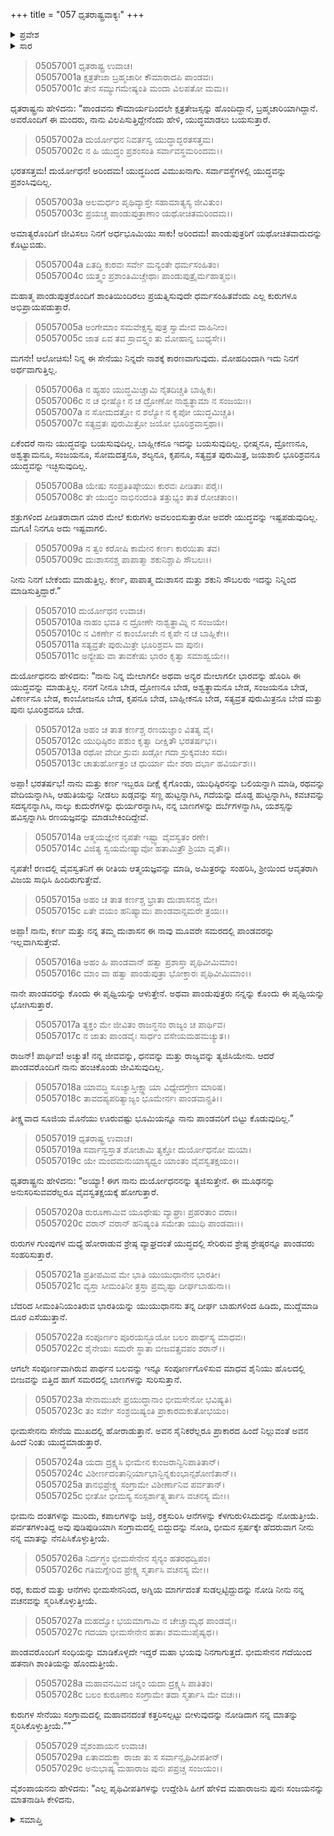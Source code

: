 +++
title = "057 ಧೃತರಾಷ್ಟ್ರವಾಕ್ಯಃ"
+++

<details><summary>ಪ್ರವೇಶ</summary>


।।   ಓಂ ಓಂ ನಮೋ ನಾರಾಯಣಾಯ।।   ಶ್ರೀ ವೇದವ್ಯಾಸಾಯ ನಮಃ ।।

ಶ್ರೀ ಕೃಷ್ಣದ್ವೈಪಾಯನ ವೇದವ್ಯಾಸ ವಿರಚಿತ  

**ಶ್ರೀ ಮಹಾಭಾರತ**

**ಉದ್ಯೋಗ ಪರ್ವ**

**ಯಾನಸಂಧಿ ಪರ್ವ**

**ಅಧ್ಯಾಯ 57**

</details>


<details><summary>ಸಾರ</summary>

ಯುದ್ಧದಿಂದ ವಿಮುಖನಾಗು ಎಂದು ಧೃತರಾಷ್ಟ್ರನು ದುರ್ಯೋಧನನಿಗೆ ಹೇಳಲು (1-9), ದುರ್ಯೋಧನನು ತಾನು ಮತ್ತು ಕರ್ಣ ಇಬ್ಬರೇ ಪಾಂಡವರೊಂದಿಗೆ ಯುದ್ಧಮಾಡುತ್ತಾರೆಂದೂ, ಬೇರೆ ಯಾರೂ ಬರುವ ಅವಶ್ಯಕತೆಯಿಲ್ಲವೆಂದೂ, “ತೀಕ್ಷ್ಣವಾದ ಸೂಜಿಯ ಮೊನೆಯು ಊರುವಷ್ಟು ಭೂಮಿಯನ್ನೂ ನಾನು ಪಾಂಡವರಿಗೆ ಬಿಟ್ಟು ಕೊಡುವುದಿಲ್ಲ” ವೆಂದೂ ಹೇಳುವುದು (10-18). “ಈಗ ನಾನು ದುರ್ಯೋಧನನನ್ನು ತ್ಯಜಿಸುತ್ತೇನೆ” ಎಂದು ಧೃತರಾಷ್ಟ್ರನು ಮಗನಿಗೆ ಹೇಳಿದುದು (19-29).

</details>



> 05057001 ಧೃತರಾಷ್ಟ್ರ ಉವಾಚ।  
05057001a ಕ್ಷತ್ರತೇಜಾ ಬ್ರಹ್ಮಚಾರೀ ಕೌಮಾರಾದಪಿ ಪಾಂಡವಃ।  
05057001c ತೇನ ಸಮ್ಯುಗಮೇಷ್ಯಂತಿ ಮಂದಾ ವಿಲಪತೋ ಮಮ।।

ಧೃತರಾಷ್ಟ್ರನು ಹೇಳಿದನು: “ಪಾಂಡವನು ಕೌಮಾರ್ಯದಿಂದಲೇ ಕ್ಷತ್ರತೇಜಸ್ಸನ್ನು ಹೊಂದಿದ್ದಾನೆ, ಬ್ರಹ್ಮಚಾರಿಯಾಗಿದ್ದಾನೆ. ಅವರೊಂದಿಗೆ ಈ ಮಂದರು, ನಾನು ವಿಲಪಿಸುತ್ತಿದ್ದೇನೆಂದು ಹೇಳಿ, ಯುದ್ಧಮಾಡಲು ಬಯಸುತ್ತಾರೆ.

> 05057002a ದುರ್ಯೋಧನ ನಿವರ್ತಸ್ವ ಯುದ್ಧಾದ್ಭರತಸತ್ತಮ।  
05057002c ನ ಹಿ ಯುದ್ಧಂ ಪ್ರಶಂಸಂತಿ ಸರ್ವಾವಸ್ಥಮರಿಂದಮ।।

ಭರತಸತ್ತಮ! ದುರ್ಯೋಧನ! ಅರಿಂದಮ! ಯುದ್ಧದಿಂದ ವಿಮುಖನಾಗು. ಸರ್ವಾವಸ್ಥೆಗಳಲ್ಲಿ ಯುದ್ಧವನ್ನು ಪ್ರಶಂಸಿವುದಿಲ್ಲ.

> 05057003a ಅಲಮರ್ಧಂ ಪೃಥಿವ್ಯಾಸ್ತೇ ಸಹಾಮಾತ್ಯಸ್ಯ ಜೀವಿತುಂ।  
05057003c ಪ್ರಯಚ್ಚ ಪಾಂಡುಪುತ್ರಾಣಾಂ ಯಥೋಚಿತಮರಿಂದಮ।।

ಅಮಾತ್ಯರೊಂದಿಗೆ ಜೀವಿಸಲು ನಿನಗೆ ಅರ್ಧಭೂಮಿಯು ಸಾಕು! ಅರಿಂದಮ! ಪಾಂಡುಪುತ್ರರಿಗೆ ಯಥೋಚಿತವಾದುದನ್ನು ಕೊಟ್ಟುಬಿಡು.

> 05057004a ಏತದ್ಧಿ ಕುರವಃ ಸರ್ವೇ ಮನ್ಯಂತೇ ಧರ್ಮಸಂಹಿತಂ।  
05057004c ಯತ್ತ್ವಂ ಪ್ರಶಾಂತಿಮಿಚ್ಚೇಥಾಃ ಪಾಂಡುಪುತ್ರೈರ್ಮಹಾತ್ಮಭಿಃ।

ಮಹಾತ್ಮ ಪಾಂಡುಪುತ್ರರೊಂದಿಗೆ ಶಾಂತಿಯಿಂದಿರಲು ಪ್ರಯತ್ನಿಸುವುದೇ ಧರ್ಮಸಂಹಿತವೆಂದು ಎಲ್ಲ ಕುರುಗಳೂ ಅಭಿಪ್ರಾಯಪಡುತ್ತಾರೆ.

> 05057005a ಅಂಗೇಮಾಂ ಸಮವೇಕ್ಷಸ್ವ ಪುತ್ರ ಸ್ವಾಮೇವ ವಾಹಿನೀಂ।  
05057005c ಜಾತ ಏವ ತವ ಸ್ರಾವಸ್ತ್ವಂ ತು ಮೋಹಾನ್ನ ಬುಧ್ಯಸೇ।।

ಮಗನೇ! ಆಲೋಚಿಸು! ನಿನ್ನ ಈ ಸೇನೆಯು ನಿನ್ನದೇ ನಾಶಕ್ಕೆ ಕಾರಣವಾಗುವುದು. ಮೋಹದಿಂದಾಗಿ ಇದು ನಿನಗೆ ಅರ್ಥವಾಗುತ್ತಿಲ್ಲ.

> 05057006a ನ ಹ್ಯಹಂ ಯುದ್ಧಮಿಚ್ಚಾಮಿ ನೈತದಿಚ್ಚತಿ ಬಾಹ್ಲಿಕಃ।  
05057006c ನ ಚ ಭೀಷ್ಮೋ ನ ಚ ದ್ರೋಣೋ ನಾಶ್ವತ್ಥಾಮಾ ನ ಸಂಜಯಃ।।  
05057007a ನ ಸೋಮದತ್ತೋ ನ ಶಲ್ಯೋ ನ ಕೃಪೋ ಯುದ್ಧಮಿಚ್ಚತಿ।  
05057007c ಸತ್ಯವ್ರತಃ ಪುರುಮಿತ್ರೋ ಜಯೋ ಭೂರಿಶ್ರವಾಸ್ತಥಾ।।

ಏಕೆಂದರೆ ನಾನು ಯುದ್ಧವನ್ನು ಬಯಸುವುದಿಲ್ಲ. ಬಾಹ್ಲೀಕನೂ ಇದನ್ನು ಬಯಸುವುದಿಲ್ಲ. ಭೀಷ್ಮನೂ, ದ್ರೋಣನೂ, ಅಶ್ವತ್ಥಾಮನೂ, ಸಂಜಯನೂ, ಸೋಮದತ್ತನೂ, ಶಲ್ಯನೂ, ಕೃಪನೂ, ಸತ್ಯವ್ರತ ಪುರುಮಿತ್ರ, ಜಯಶಾಲಿ ಭೂರಿಶ್ರವನೂ ಯುದ್ಧವನ್ನು ಇಚ್ಛಿಸುವುದಿಲ್ಲ.

> 05057008a ಯೇಷು ಸಂಪ್ರತಿತಿಷ್ಠೇಯುಃ ಕುರವಃ ಪೀಡಿತಾಃ ಪರೈಃ।  
05057008c ತೇ ಯುದ್ಧಂ ನಾಭಿನಂದಂತಿ ತತ್ತುಭ್ಯಂ ತಾತ ರೋಚತಾಂ।।

ಶತ್ರುಗಳಿಂದ ಪೀಡಿತರಾದಾಗ ಯಾರ ಮೇಲೆ ಕುರುಗಳು ಅವಲಂಬಿಸುತ್ತಾರೋ ಅವರೇ ಯುದ್ಧವನ್ನು ಇಷ್ಟಪಡುವುದಿಲ್ಲ. ಮಗೂ! ನಿನಗೂ ಅದು ಇಷ್ಟವಾಗಲಿ.

> 05057009a ನ ತ್ವಂ ಕರೋಷಿ ಕಾಮೇನ ಕರ್ಣಃ ಕಾರಯಿತಾ ತವ।  
05057009c ದುಃಶಾಸನಶ್ಚ ಪಾಪಾತ್ಮಾ ಶಕುನಿಶ್ಚಾಪಿ ಸೌಬಲಃ।।

ನೀನು ನಿನಗೆ ಬೇಕೆಂದು ಮಾಡುತ್ತಿಲ್ಲ. ಕರ್ಣ, ಪಾಪಾತ್ಮ ದುಃಶಾಸನ ಮತ್ತು ಶಕುನಿ ಸೌಬಲರು ಇದನ್ನು ನಿನ್ನಿಂದ ಮಾಡಿಸುತ್ತಿದ್ದಾರೆ.”

> 05057010 ದುರ್ಯೋಧನ ಉವಾಚ।  
05057010a ನಾಹಂ ಭವತಿ ನ ದ್ರೋಣೇ ನಾಶ್ವತ್ಥಾಮ್ನಿ ನ ಸಂಜಯೇ।  
05057010c ನ ವಿಕರ್ಣೇ ನ ಕಾಂಬೋಜೇ ನ ಕೃಪೇ ನ ಚ ಬಾಹ್ಲಿಕೇ।।  
05057011a ಸತ್ಯವ್ರತೇ ಪುರುಮಿತ್ರೇ ಭೂರಿಶ್ರವಸಿ ವಾ ಪುನಃ।  
05057011c ಅನ್ಯೇಷು ವಾ ತಾವಕೇಷು ಭಾರಂ ಕೃತ್ವಾ ಸಮಾಹ್ವಯೇ।।

ದುರ್ಯೋಧನನು ಹೇಳಿದನು: “ನಾನು ನಿನ್ನ ಮೇಲಾಗಲೀ ಅಥವಾ ಅನ್ಯರ ಮೇಲಾಗಲೀ ಭಾರವನ್ನು ಹೊರಿಸಿ ಈ ಯುದ್ಧವನ್ನು ಮಾಡುತ್ತಿಲ್ಲ. ನನಗೆ ನೀನೂ ಬೇಡ, ದ್ರೋಣನೂ ಬೇಡ, ಅಶ್ವತ್ಥಾಮನೂ ಬೇಡ, ಸಂಜಯನೂ ಬೇಡ, ವಿಕರ್ಣನೂ ಬೇಡ, ಕಾಂಬೋಜನೂ ಬೇಡ, ಕೃಪನೂ ಬೇಡ, ಬಾಹ್ಲೀಕನೂ ಬೇಡ, ಸತ್ಯವ್ರತ ಪುರುಮಿತ್ರನೂ ಬೇಡ ಮತ್ತು ಪುನಃ ಭೂರಿಶ್ರವನೂ ಬೇಡ.

> 05057012a ಅಹಂ ಚ ತಾತ ಕರ್ಣಶ್ಚ ರಣಯಜ್ಞಾಂ ವಿತತ್ಯ ವೈ।  
05057012c ಯುಧಿಷ್ಠಿರಂ ಪಶುಂ ಕೃತ್ವಾ ದೀಕ್ಷಿತೌ ಭರತರ್ಷಭ।।  
05057013a ರಥೋ ವೇದೀ ಸ್ರುವಃ ಖಡ್ಗೋ ಗದಾ ಸ್ರುಕ್ಕವಚಂ ಸದಃ।  
05057013c ಚಾತುರ್ಹೋತ್ರಂ ಚ ಧುರ್ಯಾ ಮೇ ಶರಾ ದರ್ಭಾ ಹವಿರ್ಯಶಃ।।

ಅಪ್ಪಾ! ಭರತರ್ಷಭ! ನಾನು ಮತ್ತು ಕರ್ಣ ಇಬ್ಬರೂ ದೀಕ್ಷೆ ಕೈಗೊಂಡು, ಯುಧಿಷ್ಠಿರನನ್ನು ಬಲಿಯನ್ನಾಗಿ ಮಾಡಿ, ರಥವನ್ನು ವೇದಿಯನ್ನಾಗಿಸಿ, ಆಹುತಿಯನ್ನು ನೀಡಲು ಖಡ್ಗವನ್ನು ಸಣ್ಣ ಹುಟ್ಟನ್ನಾಗಿಸಿ, ಗದೆಯನ್ನು ದೊಡ್ಡ ಹುಟ್ಟನ್ನಾಗಿಸಿ, ಕವಚವನ್ನು ಸದಸ್ಯನನ್ನಾಗಿಸಿ, ನಾಲ್ಕು ಕುದುರೆಗಳನ್ನು ಧುರ್ಯರನ್ನಾಗಿಸಿ, ನನ್ನ ಬಾಣಗಳನ್ನು ದರ್ಬೆಗಳನ್ನಾಗಿಸಿ, ಯಶಸ್ಸನ್ನು ಹವಿಸ್ಸನ್ನಾಗಿಸಿ ರಣಯಜ್ಞವನ್ನು ಮಾಡಬೇಕಿಂದಿದ್ದೇವೆ.

> 05057014a ಆತ್ಮಯಜ್ಞೇನ ನೃಪತೇ ಇಷ್ಟ್ವಾ ವೈವಸ್ವತಂ ರಣೇ।  
05057014c ವಿಜಿತ್ಯ ಸ್ವಯಮೇಷ್ಯಾವೋ ಹತಾಮಿತ್ರೌ ಶ್ರಿಯಾ ವೃತೌ।।

ನೃಪತೇ! ರಣದಲ್ಲಿ ವೈವಸ್ವತನಿಗೆ ಈ ರೀತಿಯ ಆತ್ಮಯಜ್ಞವನ್ನು ಮಾಡಿ, ಅಮಿತ್ರರನ್ನು ಸಂಹರಿಸಿ, ಶ್ರೀಯಿಂದ ಆವೃತರಾಗಿ ವಿಜಯ ಸಾಧಿಸಿ ಹಿಂದಿರುಗುತ್ತೇವೆ.

> 05057015a ಅಹಂ ಚ ತಾತ ಕರ್ಣಶ್ಚ ಭ್ರಾತಾ ದುಃಶಾಸನಶ್ಚ ಮೇ।  
05057015c ಏತೇ ವಯಂ ಹನಿಷ್ಯಾಮಃ ಪಾಂಡವಾನ್ಸಮರೇ ತ್ರಯಃ।।

ಅಪ್ಪಾ! ನಾನು, ಕರ್ಣ ಮತ್ತು ನನ್ನ ತಮ್ಮ ದುಃಶಾಸನ ಈ ನಾವು ಮೂವರೇ ಸಮರದಲ್ಲಿ ಪಾಂಡವರನ್ನು ಇಲ್ಲವಾಗಿಸುತ್ತೇವೆ.

> 05057016a ಅಹಂ ಹಿ ಪಾಂಡವಾನ್ ಹತ್ವಾ ಪ್ರಶಾಸ್ತಾ ಪೃಥಿವೀಮಿಮಾಂ।  
05057016c ಮಾಂ ವಾ ಹತ್ವಾ ಪಾಂಡುಪುತ್ರಾ ಭೋಕ್ತಾರಃ ಪೃಥಿವೀಮಿಮಾಂ।।

ನಾನೇ ಪಾಂಡವರನ್ನು ಕೊಂದು ಈ ಪೃಥ್ವಿಯನ್ನು ಆಳುತ್ತೇನೆ. ಅಥವಾ ಪಾಂಡುಪುತ್ರರು ನನ್ನನ್ನು ಕೊಂದು ಈ ಪೃಥ್ವಿಯನ್ನು ಭೋಗಿಸುತ್ತಾರೆ.

> 05057017a ತ್ಯಕ್ತಂ ಮೇ ಜೀವಿತಂ ರಾಜನ್ಧನಂ ರಾಜ್ಯಂ ಚ ಪಾರ್ಥಿವ।  
05057017c ನ ಜಾತು ಪಾಂಡವೈಃ ಸಾರ್ಧಂ ವಸೇಯಮಹಮಚ್ಯುತ।।

ರಾಜನ್! ಪಾರ್ಥಿವ! ಅಚ್ಯುತ! ನನ್ನ ಜೀವವನ್ನು, ಧನವನ್ನು ಮತ್ತು ರಾಜ್ಯವನ್ನು ತ್ಯಜಿಸಿಯೇನು. ಆದರೆ ಪಾಂಡವರೊಂದಿಗೆ ನಾನು ಹಂಚಿಕೊಂಡು ಜೀವಿಸುವುದಿಲ್ಲ.

> 05057018a ಯಾವದ್ಧಿ ಸೂಚ್ಯಾಸ್ತೀಕ್ಷ್ಣಾಯಾ ವಿಧ್ಯೇದಗ್ರೇಣ ಮಾರಿಷ।   
05057018c ತಾವದಪ್ಯಪರಿತ್ಯಾಜ್ಯಂ ಭೂಮೇರ್ನಃ ಪಾಂಡವಾನ್ಪ್ರತಿ।।

ತೀಕ್ಷ್ಣವಾದ ಸೂಜಿಯ ಮೊನೆಯು ಊರುವಷ್ಟು ಭೂಮಿಯನ್ನೂ ನಾನು ಪಾಂಡವರಿಗೆ ಬಿಟ್ಟು ಕೊಡುವುದಿಲ್ಲ.”

> 05057019 ಧೃತರಾಷ್ಟ್ರ ಉವಾಚ।   
05057019a ಸರ್ವಾನ್ವಸ್ತಾತ ಶೋಚಾಮಿ ತ್ಯಕ್ತೋ ದುರ್ಯೋಧನೋ ಮಯಾ।  
05057019c ಯೇ ಮಂದಮನುಯಾಸ್ಯಧ್ವಂ ಯಾಂತಂ ವೈವಸ್ವತಕ್ಷಯಂ।।

ಧೃತರಾಷ್ಟ್ರನು ಹೇಳಿದನು: “ಅಯ್ಯಾ! ಈಗ ನಾನು ದುರ್ಯೋಧನನನ್ನು ತ್ಯಜಿಸುತ್ತೇನೆ. ಈ ಮೂಢನನ್ನು ಅನುಸರಿಸುವವರೆಲ್ಲರೂ ವೈವಸ್ವತಕ್ಷಯಕ್ಕೆ ಹೋಗುತ್ತಾರೆ.

> 05057020a ರುರೂಣಾಮಿವ ಯೂಥೇಷು ವ್ಯಾಘ್ರಾಃ ಪ್ರಹರತಾಂ ವರಾಃ।  
05057020c ವರಾನ್ ವರಾನ್ ಹನಿಷ್ಯಂತಿ ಸಮೇತಾ ಯುಧಿ ಪಾಂಡವಾಃ।।

ರುರುಗಳ ಗುಂಪುಗಳ ಮಧ್ಯೆ ಹೋರಾಡುವ ಶ್ರೇಷ್ಠ ವ್ಯಾಘ್ರದಂತೆ ಯುದ್ಧದಲ್ಲಿ ಸೇರಿರುವ ಶ್ರೇಷ್ಠ ಶ್ರೇಷ್ಠರನ್ನೂ ಪಾಂಡವರು ಸಂಹರಿಸುತ್ತಾರೆ.

> 05057021a ಪ್ರತೀಪಮಿವ ಮೇ ಭಾತಿ ಯುಯುಧಾನೇನ ಭಾರತೀ।  
05057021c ವ್ಯಸ್ತಾ ಸೀಮಂತಿನೀ ತ್ರಸ್ತಾ ಪ್ರಮೃಷ್ಟಾ ದೀರ್ಘಬಾಹುನಾ।।

ಬೆದರಿದ ಸೀಮಂತಿನಿಯಂತಿರುವ ಭಾರತಿಯನ್ನು ಯುಯುಧಾನನು ತನ್ನ ದೀರ್ಘ ಬಾಹುಗಳಿಂದ ಹಿಡಿದು, ಮುದ್ದೆಮಾಡಿ ದೂರ ಎಸೆಯುತ್ತಾನೆ.

> 05057022a ಸಂಪೂರ್ಣಂ ಪೂರಯನ್ಭೂಯೋ ಬಲಂ ಪಾರ್ಥಸ್ಯ ಮಾಧವಃ।  
05057022c ಶೈನೇಯಃ ಸಮರೇ ಸ್ಥಾತಾ ಬೀಜವತ್ಪ್ರವಪಂ ಶರಾನ್।।

ಆಗಲೇ ಸಂಪೂರ್ಣವಾಗಿರುವ ಪಾರ್ಥನ ಬಲವನ್ನು ಇನ್ನೂ ಸಂಪೂರ್ಣಗೊಳಿಸುವ ಮಾಧವ ಶೈನಿಯು ಹೊಲದಲ್ಲಿ ಬೀಜವನ್ನು ಬಿತ್ತಿದ ಹಾಗೆ ಸಮರದಲ್ಲಿ ಬಾಣಗಳನ್ನು ಸುರಿಸುತ್ತಾನೆ.

> 05057023a ಸೇನಾಮುಖೇ ಪ್ರಯುದ್ಧಾನಾಂ ಭೀಮಸೇನೋ ಭವಿಷ್ಯತಿ।  
05057023c ತಂ ಸರ್ವೇ ಸಂಶ್ರಯಿಷ್ಯಂತಿ ಪ್ರಾಕಾರಮಕುತೋಭಯಂ।

ಭೀಮಸೇನನು ಸೇನೆಯ ಮುಖದಲ್ಲಿ ಹೋರಾಡುತ್ತಾನೆ. ಅವನ ಸೈನಿಕರೆಲ್ಲರೂ ಪ್ರಾಕಾರದ ಹಿಂದೆ ನಿಲ್ಲುವಂತೆ ಅವನ ಹಿಂದೆ ನಿಂತು ಯುದ್ಧಮಾಡುತ್ತಾರೆ.

> 05057024a ಯದಾ ದ್ರಕ್ಷ್ಯಸಿ ಭೀಮೇನ ಕುಂಜರಾನ್ವಿನಿಪಾತಿತಾನ್।   
05057024c ವಿಶೀರ್ಣದಂತಾನ್ಗಿರ್ಯಾಭಾನ್ಭಿನ್ನಕುಂಭಾನ್ಸಶೋಣಿತಾನ್।।  
05057025a ತಾನಭಿಪ್ರೇಕ್ಷ್ಯ ಸಂಗ್ರಾಮೇ ವಿಶೀರ್ಣಾನಿವ ಪರ್ವತಾನ್।  
05057025c ಭೀತೋ ಭೀಮಸ್ಯ ಸಂಸ್ಪರ್ಶಾತ್ಸ್ಮರ್ತಾಸಿ ವಚನಸ್ಯ ಮೇ।।

ಭೀಮನು ದಂತಗಳನ್ನು ಮುರಿದು, ಕಪಾಲಗಳನ್ನು ಜಜ್ಜಿ, ರಕ್ತಸುರಿಸಿ ಆನೆಗಳನ್ನು ಕೆಳಗುರುಳಿಸಿದುದನ್ನು ನೋಡುತ್ತೀಯೆ. ಪರ್ವತಗಳಂತಿದ್ದ ಅವು ಪುಡಿಪುಡಿಯಾಗಿ ಸಂಗ್ರಾಮದಲ್ಲಿ ಬಿದ್ದುದನ್ನು ನೋಡಿ, ಭೀಮನ ಸ್ಪರ್ಷಕ್ಕೇ ಹೆದರುವಾಗ ನೀನು ನನ್ನ ಮಾತನ್ನು ನೆನಪಿಸಿಕೊಳ್ಳುತ್ತೀಯೆ.

> 05057026a ನಿರ್ದಗ್ಧಂ ಭೀಮಸೇನೇನ ಸೈನ್ಯಂ ಹತರಥದ್ವಿಪಂ।  
05057026c ಗತಿಮಗ್ನೇರಿವ ಪ್ರೇಕ್ಷ್ಯ ಸ್ಮರ್ತಾಸಿ ವಚನಸ್ಯ ಮೇ।।

ರಥ, ಕುದುರೆ ಮತ್ತು ಆನೆಗಳು ಭೀಮಸೇನನಿಂದ, ಅಗ್ನಿಯ ಮಾರ್ಗದಂತೆ ಸುಡಲ್ಪಟ್ಟಿದ್ದುದನ್ನು ನೋಡಿ ನೀನು ನನ್ನ ವಚನವನ್ನು ಸ್ಮರಿಸಿಕೊಳ್ಳುತ್ತೀಯೆ.

> 05057027a ಮಹದ್ವೋ ಭಯಮಾಗಾಮಿ ನ ಚೇಚ್ಚಾಮ್ಯಥ ಪಾಂಡವೈಃ।  
05057027c ಗದಯಾ ಭೀಮಸೇನೇನ ಹತಾಃ ಶಮಮುಪೈಷ್ಯಥ।।

ಪಾಂಡವರೊಂದಿಗೆ ಸಂಧಿಯನ್ನು ಮಾಡಿಕೊಳ್ಳದೇ ಇದ್ದರೆ ಮಹಾ ಭಯವು ನಿನಗಾಗುತ್ತದೆ. ಭೀಮಸೇನನ ಗದೆಯಿಂದ ಹತನಾಗಿ ಶಾಂತಿಯನ್ನು ಹೊಂದುತ್ತೀಯೆ.

> 05057028a ಮಹಾವನಮಿವ ಚಿನ್ನಂ ಯದಾ ದ್ರಕ್ಷ್ಯಸಿ ಪಾತಿತಂ।  
05057028c ಬಲಂ ಕುರೂಣಾಂ ಸಂಗ್ರಾಮೇ ತದಾ ಸ್ಮರ್ತಾಸಿ ಮೇ ವಚಃ।।

ಕುರುಗಳ ಸೇನೆಯು ಸಂಗ್ರಾಮದಲ್ಲಿ ಮಹಾವನದಂತೆ ಕತ್ತರಿಸಲ್ಪಟ್ಟು ಬೀಳುವುದನ್ನು ನೋಡಿದಾಗ ನನ್ನ ಮಾತನ್ನು ಸ್ಮರಿಸಿಕೊಳ್ಳುತ್ತೀಯೆ.””

> 05057029 ವೈಶಂಪಾಯನ ಉವಾಚ।  
05057029a ಏತಾವದುಕ್ತ್ವಾ ರಾಜಾ ತು ಸ ಸರ್ವಾನ್ಪೃಥಿವೀಪತೀನ್।   
05057029c ಅನುಭಾಷ್ಯ ಮಹಾರಾಜ ಪುನಃ ಪಪ್ರಚ್ಚ ಸಂಜಯಂ।।

ವೈಶಂಪಾಯನನು ಹೇಳಿದನು: “ಎಲ್ಲ ಪೃಥಿವೀಪತಿಗಳನ್ನು ಉದ್ದೇಶಿಸಿ ಹೀಗೆ ಹೇಳಿದ ಮಹಾರಾಜನು ಪುನಃ ಸಂಜಯನನ್ನು ಮಾತನಾಡಿಸಿ ಕೇಳಿದನು.


<details><summary>ಸಮಾಪ್ತಿ</summary>


ಇತಿ ಶ್ರೀ ಮಹಾಭಾರತೇ ಉದ್ಯೋಗ ಪರ್ವಣಿ ಯಾನಸಂಧಿ ಪರ್ವಣಿ ಧೃತರಾಷ್ಟ್ರವಾಕ್ಯೇ ಸಪ್ತಪಂಚಾಶತ್ತಮೋಽಧ್ಯಾಯಃ।  
ಇದು ಶ್ರೀ ಮಹಾಭಾರತದಲ್ಲಿ ಉದ್ಯೋಗ ಪರ್ವದಲ್ಲಿ ಯಾನಸಂಧಿ ಪರ್ವದಲ್ಲಿ ಧೃತರಾಷ್ಟ್ರವಾಕ್ಯದಲ್ಲಿ ಐವತ್ತೇಳನೆಯ ಅಧ್ಯಾಯವು.


</details>
